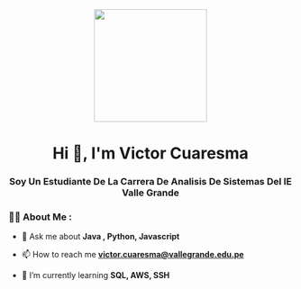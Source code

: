 <div id="header" align="center">
    <img src="https://media.giphy.com/media/QZkpIdieotn3i/giphy.gif" width="200" />
    <h1 align="center">Hi 👋, I'm Victor Cuaresma</h1>
    <h3 align="center">Soy Un Estudiante De La Carrera De Analisis De Sistemas Del IE Valle Grande</h3>
</div>

### 👨‍💻 About Me :
- 💬 Ask me about **Java , Python, Javascript**

- 📫 How to reach me **victor.cuaresma@vallegrande.edu.pe**

- 🌱 I’m currently learning **SQL, AWS, SSH**

